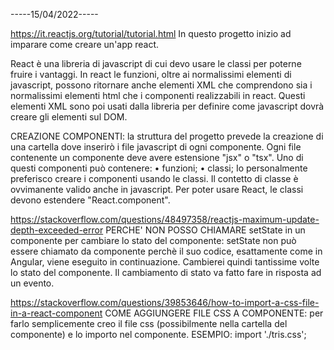 -----15/04/2022-----

https://it.reactjs.org/tutorial/tutorial.html
In questo progetto inizio ad imparare come creare un'app react.

React è una libreria di javascript di cui devo usare le classi
per poterne fruire i vantaggi.
In react le funzioni, oltre ai normalissimi elementi di javascript,
possono ritornare anche elementi XML che comprendono sia i
normalissimi elementi html che i componenti realizzabili in react.
Questi elementi XML sono poi usati dalla libreria per definire come
javascript dovrà creare gli elementi sul DOM.

CREAZIONE COMPONENTI: la struttura del progetto prevede la creazione
di una cartella dove inserirò i file javascript di ogni componente.
Ogni file contenente un componente deve avere estensione "jsx" o "tsx".
Uno di questi componenti può contenere:
• funzioni;
• classi;
Io personalmente preferisco creare i componenti usando le classi.
Il contetto di classe è ovvimanente valido anche in javascript.
Per poter usare React, le classi devono estendere "React.component".

https://stackoverflow.com/questions/48497358/reactjs-maximum-update-depth-exceeded-error
PERCHE' NON POSSO CHIAMARE setState in un componente per cambiare lo stato del componente: 
setState non può essere chiamato da componente perchè il suo codice, esattamente come 
in Angular, viene eseguito in continuazione. Cambierei quindi tantissime
volte lo stato del componente. 
Il cambiamento di stato va fatto fare in risposta ad un evento.

https://stackoverflow.com/questions/39853646/how-to-import-a-css-file-in-a-react-component
COME AGGIUNGERE FILE CSS A COMPONENTE: per farlo semplicemente creo il file css 
(possibilmente nella cartella del componente) e lo importo nel componente.
ESEMPIO: import './tris.css';